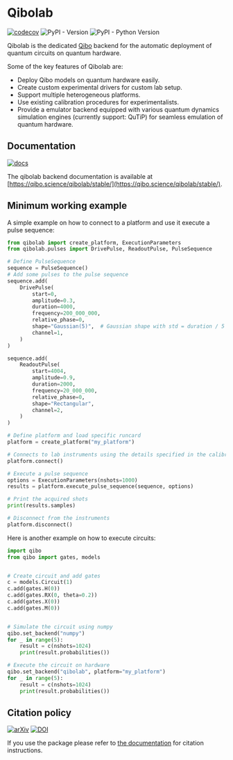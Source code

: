 # Qibolab

[![codecov](https://codecov.io/gh/qiboteam/qibolab/branch/main/graph/badge.svg?token=11UENAPBPH)](https://codecov.io/gh/qiboteam/qibolab)
![PyPI - Version](https://img.shields.io/pypi/v/qibolab)
![PyPI - Python Version](https://img.shields.io/pypi/pyversions/qibolab)

Qibolab is the dedicated [Qibo](https://github.com/qiboteam/qibo) backend for
the automatic deployment of quantum circuits on quantum hardware.

Some of the key features of Qibolab are:

- Deploy Qibo models on quantum hardware easily.
- Create custom experimental drivers for custom lab setup.
- Support multiple heterogeneous platforms.
- Use existing calibration procedures for experimentalists.
- Provide a emulator backend equipped with various quantum dynamics simulation engines (currently support: QuTiP) for seamless emulation of quantum hardware.

## Documentation

[![docs](https://github.com/qiboteam/qibolab/actions/workflows/publish.yml/badge.svg)](https://qibo.science/qibolab/stable/)

The qibolab backend documentation is available at [https://qibo.science/qibolab/stable/](https://qibo.science/qibolab/stable/).

## Minimum working example

A simple example on how to connect to a platform and use it execute a pulse sequence:

```python
from qibolab import create_platform, ExecutionParameters
from qibolab.pulses import DrivePulse, ReadoutPulse, PulseSequence

# Define PulseSequence
sequence = PulseSequence()
# Add some pulses to the pulse sequence
sequence.add(
    DrivePulse(
        start=0,
        amplitude=0.3,
        duration=4000,
        frequency=200_000_000,
        relative_phase=0,
        shape="Gaussian(5)",  # Gaussian shape with std = duration / 5
        channel=1,
    )
)

sequence.add(
    ReadoutPulse(
        start=4004,
        amplitude=0.9,
        duration=2000,
        frequency=20_000_000,
        relative_phase=0,
        shape="Rectangular",
        channel=2,
    )
)

# Define platform and load specific runcard
platform = create_platform("my_platform")

# Connects to lab instruments using the details specified in the calibration settings.
platform.connect()

# Execute a pulse sequence
options = ExecutionParameters(nshots=1000)
results = platform.execute_pulse_sequence(sequence, options)

# Print the acquired shots
print(results.samples)

# Disconnect from the instruments
platform.disconnect()
```

Here is another example on how to execute circuits:

```python
import qibo
from qibo import gates, models


# Create circuit and add gates
c = models.Circuit(1)
c.add(gates.H(0))
c.add(gates.RX(0, theta=0.2))
c.add(gates.X(0))
c.add(gates.M(0))


# Simulate the circuit using numpy
qibo.set_backend("numpy")
for _ in range(5):
    result = c(nshots=1024)
    print(result.probabilities())

# Execute the circuit on hardware
qibo.set_backend("qibolab", platform="my_platform")
for _ in range(5):
    result = c(nshots=1024)
    print(result.probabilities())
```

## Citation policy

[![arXiv](https://img.shields.io/badge/arXiv-2308.06313-b31b1b.svg)](https://arxiv.org/abs/2308.06313)
[![DOI](https://zenodo.org/badge/DOI/10.5281/zenodo.10572987.svg)](https://doi.org/10.5281/zenodo.10572987)

If you use the package please refer to [the documentation](https://qibo.science/qibo/stable/appendix/citing-qibo.html#publications) for citation instructions.
